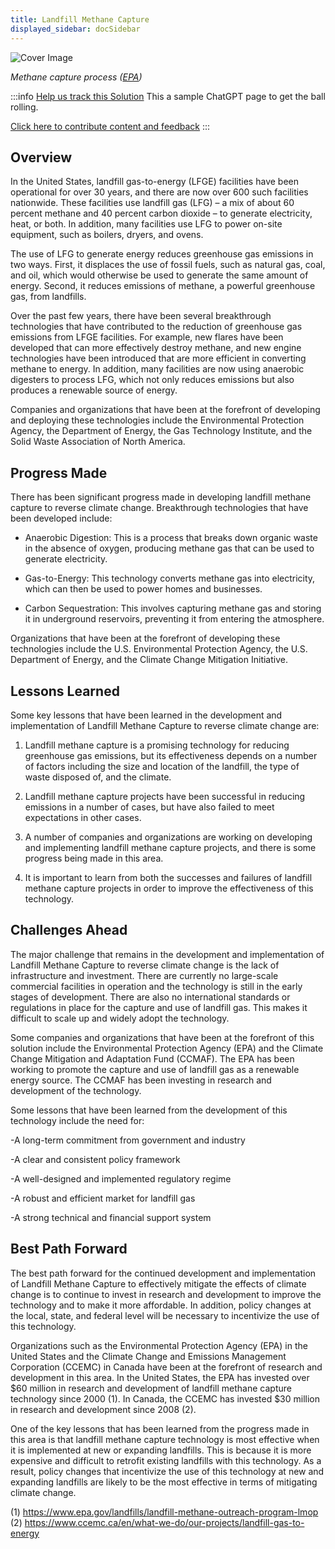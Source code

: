 ```yaml
---
title: Landfill Methane Capture
displayed_sidebar: docSidebar
---
```


![Cover Image](/../static/img/landfill-methane-capture.gif)

_Methane capture process ([EPA](https://archive.epa.gov/climatechange/kids/solutions/technologies/methane.html))_

:::info [Help us track this Solution](contribute)
This a sample ChatGPT page to get the ball rolling.

[Click here to contribute content and feedback](contribute)
:::

## Overview

In the United States, landfill gas-to-energy (LFGE) facilities have been operational for over 30 years, and there are now over 600 such facilities nationwide. These facilities use landfill gas (LFG) – a mix of about 60 percent methane and 40 percent carbon dioxide – to generate electricity, heat, or both. In addition, many facilities use LFG to power on-site equipment, such as boilers, dryers, and ovens.

The use of LFG to generate energy reduces greenhouse gas emissions in two ways. First, it displaces the use of fossil fuels, such as natural gas, coal, and oil, which would otherwise be used to generate the same amount of energy. Second, it reduces emissions of methane, a powerful greenhouse gas, from landfills.

Over the past few years, there have been several breakthrough technologies that have contributed to the reduction of greenhouse gas emissions from LFGE facilities. For example, new flares have been developed that can more effectively destroy methane, and new engine technologies have been introduced that are more efficient in converting methane to energy. In addition, many facilities are now using anaerobic digesters to process LFG, which not only reduces emissions but also produces a renewable source of energy.

Companies and organizations that have been at the forefront of developing and deploying these technologies include the Environmental Protection Agency, the Department of Energy, the Gas Technology Institute, and the Solid Waste Association of North America.

## Progress Made

There has been significant progress made in developing landfill methane capture to reverse climate change. Breakthrough technologies that have been developed include:

- Anaerobic Digestion: This is a process that breaks down organic waste in the absence of oxygen, producing methane gas that can be used to generate electricity.

- Gas-to-Energy: This technology converts methane gas into electricity, which can then be used to power homes and businesses.

- Carbon Sequestration: This involves capturing methane gas and storing it in underground reservoirs, preventing it from entering the atmosphere.

Organizations that have been at the forefront of developing these technologies include the U.S. Environmental Protection Agency, the U.S. Department of Energy, and the Climate Change Mitigation Initiative.

## Lessons Learned

Some key lessons that have been learned in the development and implementation of Landfill Methane Capture to reverse climate change are:

1. Landfill methane capture is a promising technology for reducing greenhouse gas emissions, but its effectiveness depends on a number of factors including the size and location of the landfill, the type of waste disposed of, and the climate.

2. Landfill methane capture projects have been successful in reducing emissions in a number of cases, but have also failed to meet expectations in other cases.

3. A number of companies and organizations are working on developing and implementing landfill methane capture projects, and there is some progress being made in this area.

4. It is important to learn from both the successes and failures of landfill methane capture projects in order to improve the effectiveness of this technology.

## Challenges Ahead

The major challenge that remains in the development and implementation of Landfill Methane Capture to reverse climate change is the lack of infrastructure and investment. There are currently no large-scale commercial facilities in operation and the technology is still in the early stages of development. There are also no international standards or regulations in place for the capture and use of landfill gas. This makes it difficult to scale up and widely adopt the technology.

Some companies and organizations that have been at the forefront of this solution include the Environmental Protection Agency (EPA) and the Climate Change Mitigation and Adaptation Fund (CCMAF). The EPA has been working to promote the capture and use of landfill gas as a renewable energy source. The CCMAF has been investing in research and development of the technology.

Some lessons that have been learned from the development of this technology include the need for:

-A long-term commitment from government and industry

-A clear and consistent policy framework

-A well-designed and implemented regulatory regime

-A robust and efficient market for landfill gas

-A strong technical and financial support system

## Best Path Forward

The best path forward for the continued development and implementation of Landfill Methane Capture to effectively mitigate the effects of climate change is to continue to invest in research and development to improve the technology and to make it more affordable. In addition, policy changes at the local, state, and federal level will be necessary to incentivize the use of this technology.

Organizations such as the Environmental Protection Agency (EPA) in the United States and the Climate Change and Emissions Management Corporation (CCEMC) in Canada have been at the forefront of research and development in this area. In the United States, the EPA has invested over $60 million in research and development of landfill methane capture technology since 2000 (1). In Canada, the CCEMC has invested $30 million in research and development since 2008 (2).

One of the key lessons that has been learned from the progress made in this area is that landfill methane capture technology is most effective when it is implemented at new or expanding landfills. This is because it is more expensive and difficult to retrofit existing landfills with this technology. As a result, policy changes that incentivize the use of this technology at new and expanding landfills are likely to be the most effective in terms of mitigating climate change.

(1) https://www.epa.gov/landfills/landfill-methane-outreach-program-lmop
(2) https://www.ccemc.ca/en/what-we-do/our-projects/landfill-gas-to-energy
